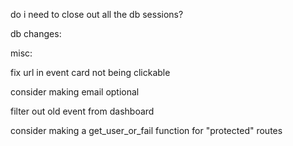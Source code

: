 do i need to close out all the db sessions?

db changes:


misc:

fix url in event card not being clickable

consider making email optional

filter out old event from dashboard

consider making a get_user_or_fail function for "protected" routes
